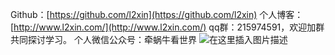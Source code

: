 Github：[https://github.com/l2xin](https://github.com/l2xin)
个人博客：[http://www.l2xin.com/](http://www.l2xin.com/)
qq群：215974591，欢迎加群共同探讨学习。
个人微信公众号：牵蜗牛看世界
![在这里插入图片描述](https://img-blog.csdn.net/20180923111436987?watermark/2/text/aHR0cHM6Ly9ibG9nLmNzZG4ubmV0L2xpeWF4aW4yMDEw/font/5a6L5L2T/fontsize/400/fill/I0JBQkFCMA==/dissolve/70)